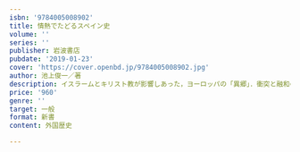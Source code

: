 ```yaml
---
isbn: '9784005008902'
title: 情熱でたどるスペイン史
volume: ''
series: ''
publisher: 岩波書店
pubdate: '2019-01-23'
cover: 'https://cover.openbd.jp/9784005008902.jpg'
author: 池上俊一／著
description: イスラームとキリスト教が影響しあった，ヨーロッパの「異郷」．衝突と融和の歴史とは？（カラー口絵8頁）
price: '960'
genre: ''
target: 一般
format: 新書
content: 外国歴史

---
```

